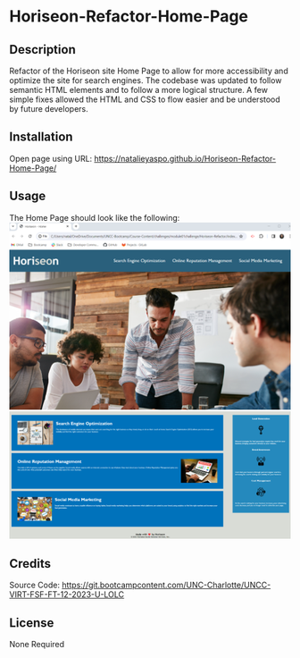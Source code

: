 # Horiseon-Refactor-Home-Page

## Description

Refactor of the Horiseon site Home Page to allow for more accessibility and optimize the site for search engines.
The codebase was updated to follow semantic HTML elements and to follow a more logical structure.
A few simple fixes allowed the HTML and CSS to flow easier and be understood by future developers.

## Installation

Open page using URL: https://natalieyaspo.github.io/Horiseon-Refactor-Home-Page/

## Usage

The Home Page should look like the following:
<img src="./assets/images/Final_Page_Top.png" alt="Horieon Nav Bar and Background Image">
<img src="./assets/images/Final_Page_Content.png" alt="Horiseon site's content">

## Credits

Source Code: https://git.bootcampcontent.com/UNC-Charlotte/UNCC-VIRT-FSF-FT-12-2023-U-LOLC

## License

None Required